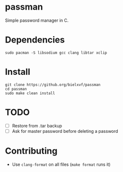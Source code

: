 # passman
Simple password manager in C.

# Dependencies
```
sudo pacman -S libsodium gcc clang libtar xclip
```

# Install
```
git clone https://github.org/bielxvf/passman
cd passman
sudo make clean install
```

# TODO
* [ ] Restore from .tar backup
* [ ] Ask for master password before deleting a password

# Contributing
- Use `clang-format` on all files (`make format` runs it)